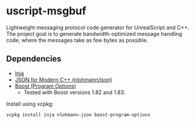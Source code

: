 # uscript-msgbuf

Lightweight messaging protocol code generator for UnrealScript and C++.
The project goal is to generate bandwidth-optimized message handling code,
where the messages take as few bytes as possible.

## Dependencies

- [Inja](https://github.com/pantor/inja)
- [JSON for Modern C++ (nlohmann/json)](https://github.com/nlohmann/json)
- [Boost (Program Options)](https://www.boost.org/doc/libs/1_83_0/doc/html/program_options.html)
    - Tested with Boost versions 1.82 and 1.83.

Install using vcpkg:

```shell
vcpkg install inja nlohmann-json boost-program-options
```
